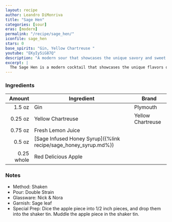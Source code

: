 ```yaml
---
layout: recipe
author: Leandro DiMonriva
title: "Sage Hen"
categories: [sour]
eras: [modern]
permalink: "/recipe/sage_hen/"
iconfile: sage_hen
stars: 0
base_spirits: "Gin, Yellow Chartreuse "
youtube: "EKyIy5iG87Q"
description: "A modern sour that showcases the unique savory and sweet flavors of fresh sage and honey."
excerpt: |
  The Sage Hen is a modern cocktail that showcases the unique flavors of sage and honey.
---
```


### Ingredients

|     Amount | Ingredient                                                      | Brand             |
| ---------: | --------------------------------------------------------------- | ----------------- |
|     1.5 oz | Gin                                                             | Plymouth          |
|    0.25 oz | Yellow Chartreuse                                               | Yellow Chartreuse |
|    0.75 oz | Fresh Lemon Juice                                               |
|     0.5 oz | [Sage Infused Honey Syrup]({%link recipe/sage_honey_syrup.md%}) |
| 0.25 whole | Red Delicious Apple                                             |

### Notes

- Method: Shaken
- Pour: Double Strain
- Glassware: Nick & Nora
- Garnish: Sage leaf
- Special Prep: Dice the apple piece into 1/2 inch pieces, and drop them into the shaker tin. Muddle the apple piece in the shaker tin.
